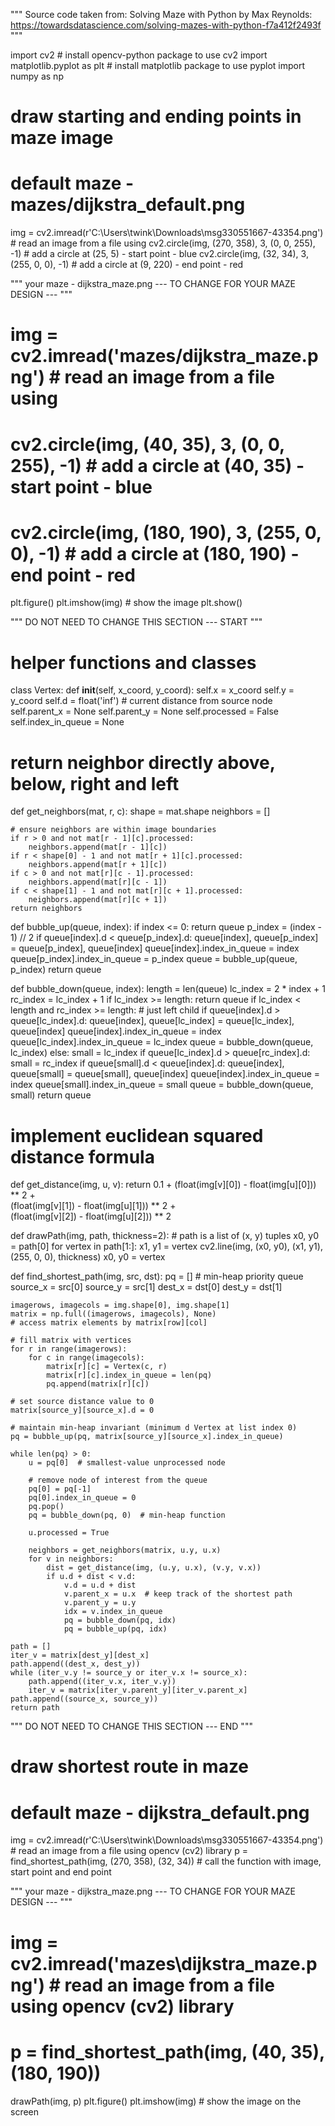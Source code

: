 """
Source code taken from:
Solving Maze with Python by Max Reynolds:
https://towardsdatascience.com/solving-mazes-with-python-f7a412f2493f
"""

import cv2  # install opencv-python package to use cv2
import matplotlib.pyplot as plt  # install matplotlib package to use pyplot
import numpy as np

# draw starting and ending points in maze image
# default maze - mazes/dijkstra_default.png
img = cv2.imread(r'C:\Users\twink\Downloads\msg330551667-43354.png')  # read an image from a file using
cv2.circle(img, (270, 358), 3, (0, 0, 255), -1)  # add a circle at (25, 5) - start point - blue
cv2.circle(img, (32, 34), 3, (255, 0, 0), -1)  # add a circle at (9, 220) - end point - red

"""
your maze - dijkstra_maze.png --- TO CHANGE FOR YOUR MAZE DESIGN ---
"""
# img = cv2.imread('mazes/dijkstra_maze.png')  # read an image from a file using
# cv2.circle(img, (40, 35), 3, (0, 0, 255), -1)  # add a circle at (40, 35) - start point - blue
# cv2.circle(img, (180, 190), 3, (255, 0, 0), -1)  # add a circle at (180, 190) - end point - red


plt.figure()
plt.imshow(img)  # show the image
plt.show()

"""
DO NOT NEED TO CHANGE THIS SECTION --- START
"""


# helper functions and classes
class Vertex:
    def __init__(self, x_coord, y_coord):
        self.x = x_coord
        self.y = y_coord
        self.d = float('inf')  # current distance from source node
        self.parent_x = None
        self.parent_y = None
        self.processed = False
        self.index_in_queue = None


# return neighbor directly above, below, right and left
def get_neighbors(mat, r, c):
    shape = mat.shape
    neighbors = []

    # ensure neighbors are within image boundaries
    if r > 0 and not mat[r - 1][c].processed:
        neighbors.append(mat[r - 1][c])
    if r < shape[0] - 1 and not mat[r + 1][c].processed:
        neighbors.append(mat[r + 1][c])
    if c > 0 and not mat[r][c - 1].processed:
        neighbors.append(mat[r][c - 1])
    if c < shape[1] - 1 and not mat[r][c + 1].processed:
        neighbors.append(mat[r][c + 1])
    return neighbors


def bubble_up(queue, index):
    if index <= 0:
        return queue
    p_index = (index - 1) // 2
    if queue[index].d < queue[p_index].d:
        queue[index], queue[p_index] = queue[p_index], queue[index]
        queue[index].index_in_queue = index
        queue[p_index].index_in_queue = p_index
        queue = bubble_up(queue, p_index)
    return queue


def bubble_down(queue, index):
    length = len(queue)
    lc_index = 2 * index + 1
    rc_index = lc_index + 1
    if lc_index >= length:
        return queue
    if lc_index < length and rc_index >= length:  # just left child
        if queue[index].d > queue[lc_index].d:
            queue[index], queue[lc_index] = queue[lc_index], queue[index]
            queue[index].index_in_queue = index
            queue[lc_index].index_in_queue = lc_index
            queue = bubble_down(queue, lc_index)
    else:
        small = lc_index
        if queue[lc_index].d > queue[rc_index].d:
            small = rc_index
        if queue[small].d < queue[index].d:
            queue[index], queue[small] = queue[small], queue[index]
            queue[index].index_in_queue = index
            queue[small].index_in_queue = small
            queue = bubble_down(queue, small)
    return queue


# implement euclidean squared distance formula
def get_distance(img, u, v):
    return 0.1 + (float(img[v][0]) - float(img[u][0])) ** 2 + \
           (float(img[v][1]) - float(img[u][1])) ** 2 + \
           (float(img[v][2]) - float(img[u][2])) ** 2


def drawPath(img, path, thickness=2):  # path is a list of (x, y) tuples
    x0, y0 = path[0]
    for vertex in path[1:]:
        x1, y1 = vertex
        cv2.line(img, (x0, y0), (x1, y1), (255, 0, 0), thickness)
        x0, y0 = vertex


def find_shortest_path(img, src, dst):
    pq = []  # min-heap priority queue
    source_x = src[0]
    source_y = src[1]
    dest_x = dst[0]
    dest_y = dst[1]

    imagerows, imagecols = img.shape[0], img.shape[1]
    matrix = np.full((imagerows, imagecols), None)
    # access matrix elements by matrix[row][col]

    # fill matrix with vertices
    for r in range(imagerows):
        for c in range(imagecols):
            matrix[r][c] = Vertex(c, r)
            matrix[r][c].index_in_queue = len(pq)
            pq.append(matrix[r][c])

    # set source distance value to 0
    matrix[source_y][source_x].d = 0

    # maintain min-heap invariant (minimum d Vertex at list index 0)
    pq = bubble_up(pq, matrix[source_y][source_x].index_in_queue)

    while len(pq) > 0:
        u = pq[0]  # smallest-value unprocessed node

        # remove node of interest from the queue
        pq[0] = pq[-1]
        pq[0].index_in_queue = 0
        pq.pop()
        pq = bubble_down(pq, 0)  # min-heap function

        u.processed = True

        neighbors = get_neighbors(matrix, u.y, u.x)
        for v in neighbors:
            dist = get_distance(img, (u.y, u.x), (v.y, v.x))
            if u.d + dist < v.d:
                v.d = u.d + dist
                v.parent_x = u.x  # keep track of the shortest path
                v.parent_y = u.y
                idx = v.index_in_queue
                pq = bubble_down(pq, idx)
                pq = bubble_up(pq, idx)

    path = []
    iter_v = matrix[dest_y][dest_x]
    path.append((dest_x, dest_y))
    while (iter_v.y != source_y or iter_v.x != source_x):
        path.append((iter_v.x, iter_v.y))
        iter_v = matrix[iter_v.parent_y][iter_v.parent_x]
    path.append((source_x, source_y))
    return path


"""
DO NOT NEED TO CHANGE THIS SECTION --- END
"""

# draw shortest route in maze
# default maze - dijkstra_default.png
img = cv2.imread(r'C:\Users\twink\Downloads\msg330551667-43354.png')  # read an image from a file using opencv (cv2) library
p = find_shortest_path(img, (270, 358), (32, 34))  # call the function with image, start point and end point

"""
your maze - dijkstra_maze.png --- TO CHANGE FOR YOUR MAZE DESIGN ---
"""
# img = cv2.imread('mazes\dijkstra_maze.png')  # read an image from a file using opencv (cv2) library
# p = find_shortest_path(img, (40, 35), (180, 190))

drawPath(img, p)
plt.figure()
plt.imshow(img)  # show the image on the screen